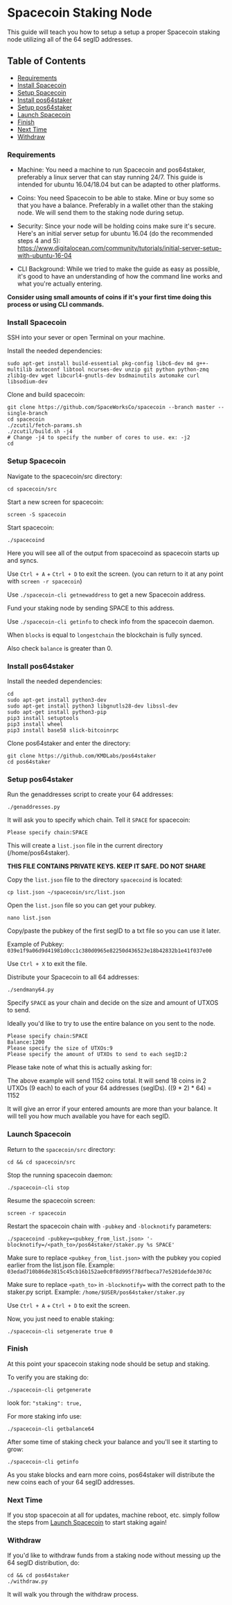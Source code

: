 # Spacecoin Staking Node

This guide will teach you how to setup a setup a proper Spacecoin staking node utilizing all of the 64 segID addresses.

## Table of Contents

- [Requirements](#Requirements)
- [Install Spacecoin](#Install-Spacecoin)
- [Setup Spacecoin](#Setup-Spacecoin)
- [Install pos64staker](#Install-pos64staker)
- [Setup pos64staker](#Setup-pos64staker)
- [Launch Spacecoin](#Launch-Spacecoin)
- [Finish](#Finish)
- [Next Time](#Next-Time)
- [Withdraw](#Withdraw)

### Requirements

- Machine: You need a machine to run Spacecoin and pos64staker, preferably a linux server that can stay running 24/7. This guide is intended for ubuntu 16.04/18.04 but can be adapted to other platforms.

- Coins: You need Spacecoin to be able to stake. Mine or buy some so that you have a balance. Preferably in a wallet other than the staking node. We will send them to the staking node during setup.

- Security: Since your node will be holding coins make sure it's secure. Here's an initial server setup for ubuntu 16.04 (do the recommended steps 4 and 5): https://www.digitalocean.com/community/tutorials/initial-server-setup-with-ubuntu-16-04

- CLI Background: While we tried to make the guide as easy as possible, it's good to have an understanding of how the command line works and what you're actually entering.

**Consider using small amounts of coins if it's your first time doing this process or using CLI commands.**


### Install Spacecoin

SSH into your sever or open Terminal on your machine.

Install the needed dependencies:

`sudo apt-get install build-essential pkg-config libc6-dev m4 g++-multilib autoconf libtool ncurses-dev unzip git python python-zmq zlib1g-dev wget libcurl4-gnutls-dev bsdmainutils automake curl libsodium-dev`

Clone and build spacecoin:

```shell
git clone https://github.com/SpaceWorksCo/spacecoin --branch master --single-branch
cd spacecoin
./zcutil/fetch-params.sh
./zcutil/build.sh -j4
# Change -j4 to specify the number of cores to use. ex: -j2
cd
```

### Setup Spacecoin

Navigate to the spacecoin/src directory:

`cd spacecoin/src`

Start a new screen for spacecoin:

`screen -S spacecoin`

Start spacecoin:

`./spacecoind`

Here you will see all of the output from spacecoind as spacecoin starts up and syncs.

Use `Ctrl + A` + `Ctrl + D` to exit the screen. (you can return to it at any point with `screen -r spacecoin`)

Use `./spacecoin-cli getnewaddress` to get a new Spacecoin address.

Fund your staking node by sending SPACE to this address.

Use `./spacecoin-cli getinfo` to check info from the spacecoin daemon.

When `blocks` is equal to `longestchain` the blockchain is fully synced.

Also check `balance` is greater than 0.


### Install pos64staker

Install the needed dependencies:

```shell
cd
sudo apt-get install python3-dev
sudo apt-get install python3 libgnutls28-dev libssl-dev
sudo apt-get install python3-pip
pip3 install setuptools
pip3 install wheel
pip3 install base58 slick-bitcoinrpc
```

Clone pos64staker and enter the directory:

```shell
git clone https://github.com/KMDLabs/pos64staker
cd pos64staker
```

### Setup pos64staker

Run the genaddresses script to create your 64 addresses:

`./genaddresses.py`

It will ask you to specify which chain. Tell it `SPACE` for spacecoin:

`Please specify chain:SPACE`

This will create a `list.json` file in the current directory (/home/pos64staker).

**THIS FILE CONTAINS PRIVATE KEYS. KEEP IT SAFE. DO NOT SHARE**

Copy the `list.json` file to the directory `spacecoind` is located:

`cp list.json ~/spacecoin/src/list.json`

Open the `list.json` file so you can get your pubkey.

`nano list.json`

Copy/paste the pubkey of the first segID to a txt file so you can use it later.

Example of Pubkey: `039e1f9a06d9d41981d0cc1c380d0965e82250d436523e18b42832b1e41f037e00`

Use `Ctrl + X` to exit the file.

Distribute your Spacecoin to all 64 addresses:

`./sendmany64.py`

Specify `SPACE` as your chain and decide on the size and amount of UTXOS to send.

Ideally you'd like to try to use the entire balance on you sent to the node.

```shell
Please specify chain:SPACE
Balance:1200
Please specify the size of UTXOs:9
Please specify the amount of UTXOs to send to each segID:2
```
Please take note of what this is actually asking for:

The above example will send 1152 coins total. It will send 18 coins in 2 UTXOs (9 each) to each of your 64 addresses (segIDs).      ((9 * 2) * 64) = 1152

It will give an error if your entered amounts are more than your balance. It will tell you how much available you have for each segID.


### Launch Spacecoin

Return to the `spacecoin/src` directory:

`cd && cd spacecoin/src`

Stop the running spacecoin daemon:

`./spacecoin-cli stop`

Resume the spacecoin screen:

`screen -r spacecoin`

Restart the spacecoin chain with `-pubkey` and `-blocknotify` parameters:

`./spacecoind -pubkey=<pubkey_from_list.json> '-blocknotify=/<path_to>/pos64staker/staker.py %s SPACE'`

Make sure to replace `<pubkey_from_list.json>` with the pubkey you copied earlier from the list.json file.
Example: `03edad710b86de3815c45cb16b152ae0c0f8d995f78dfbeca77e5201defde307dc`

Make sure to replace `<path_to>` in `-blocknotify=` with the correct path to the staker.py script.
Example: `/home/$USER/pos64staker/staker.py`

Use `Ctrl + A` + `Ctrl + D` to exit the screen.

Now, you just need to enable staking:

`./spacecoin-cli setgenerate true 0`


### Finish

At this point your spacecoin staking node should be setup and staking.

To verify you are staking do:

`./spacecoin-cli getgenerate`

look for: `"staking": true,`

For more staking info use:

`./spacecoin-cli getbalance64`

After some time of staking check your balance and you'll see it starting to grow:

`./spacecoin-cli getinfo`

As you stake blocks and earn more coins, pos64staker will distribute the new coins each of your 64 segID addresses.


### Next Time

If you stop spacecoin at all for updates, machine reboot, etc. simply follow the steps from [Launch Spacecoin](#Launch-Spacecoin) to start staking again!


### Withdraw

If you'd like to withdraw funds from a staking node without messing up the 64 segID distribution, do:

```shell
cd && cd pos64staker
./withdraw.py
```

It will walk you through the withdraw process.
